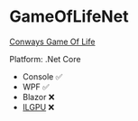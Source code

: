 # GameOfLifeNet
[Conways Game Of Life](https://en.wikipedia.org/wiki/Conway%27s_Game_of_Life) 

Platform: .Net Core
- Console :white_check_mark:
- WPF :white_check_mark:
- Blazor :x:
- [ILGPU](https://github.com/m4rs-mt/ILGPU) :x:
